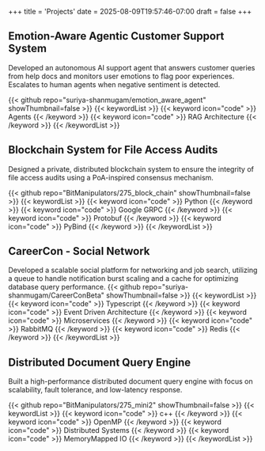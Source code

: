 +++
title = 'Projects'
date = 2025-08-09T19:57:46-07:00
draft = false
+++

## Emotion-Aware Agentic Customer Support System
 Developed an autonomous AI support agent that answers customer queries
from help docs and monitors user emotions to flag poor experiences.
Escalates to human agents when negative sentiment is detected.

{{< github repo="suriya-shanmugam/emotion_aware_agent" showThumbnail=false >}}
{{< keywordList >}}
{{< keyword icon="code" >}} Agents {{< /keyword >}}
{{< keyword icon="code" >}}  RAG Architecture {{< /keyword >}}
{{< /keywordList >}}

## Blockchain System for File Access Audits
Designed a private, distributed blockchain system to ensure the integrity of file access audits using a PoA-inspired consensus mechanism. 

{{< github repo="BitManipulators/275_block_chain" showThumbnail=false >}}
{{< keywordList >}}
{{< keyword icon="code" >}} Python {{< /keyword >}}
{{< keyword icon="code" >}}  Google GRPC {{< /keyword >}}
{{< keyword icon="code" >}}  Protobuf {{< /keyword >}}
{{< keyword icon="code" >}}  PyBind {{< /keyword >}}
{{< /keywordList >}}

## CareerCon - Social Network 
Developed a scalable social platform for networking and job search, utilizing
a queue to handle notification burst scaling and a cache for optimizing
database query performance.
{{< github repo="suriya-shanmugam/CareerConBeta" showThumbnail=false >}}
{{< keywordList >}}
{{< keyword icon="code" >}} Typescript {{< /keyword >}}
{{< keyword icon="code" >}}  Event Driven Architecture {{< /keyword >}}
{{< keyword icon="code" >}}  Microservices {{< /keyword >}}
{{< keyword icon="code" >}}  RabbitMQ {{< /keyword >}}
{{< keyword icon="code" >}}  Redis {{< /keyword >}}
{{< /keywordList >}}

## Distributed Document Query Engine 
Built a high-performance distributed document query engine with focus on
scalability, fault tolerance, and low-latency response.

{{< github repo="BitManipulators/275_mini2" showThumbnail=false >}}
{{< keywordList >}}
{{< keyword icon="code" >}} c++ {{< /keyword >}}
{{< keyword icon="code" >}}  OpenMP {{< /keyword >}}
{{< keyword icon="code" >}}  Distributed Systems {{< /keyword >}}
{{< keyword icon="code" >}} MemoryMapped IO {{< /keyword >}}
{{< /keywordList >}}


